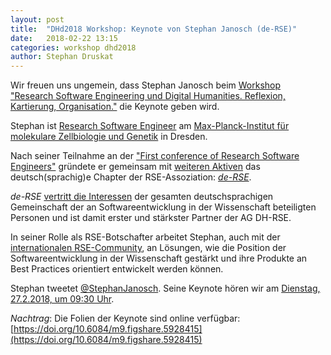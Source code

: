 ```yaml
---
layout: post
title:  "DHd2018 Workshop: Keynote von Stephan Janosch (de-RSE)"
date:   2018-02-22 13:15
categories: workshop dhd2018
author: Stephan Druskat
---
```

Wir freuen uns ungemein, dass Stephan Janosch beim [Workshop "Research Software 
Engineering und Digital Humanities. Reflexion, Kartierung, Organisation."](https://dh-rse.github.io/dhd-workshop-2018/) 
die Keynote geben wird.

Stephan ist [Research Software Engineer](http://rse.ac.uk/2016/06/08/what-is-a-research-software-engineer/) 
am [Max-Planck-Institut für molekulare Zellbiologie und Genetik](https://www.mpi-cbg.de/de/home/)
in Dresden. 

Nach seiner Teilnahme an der ["First conference of Research 
Software Engineers"](http://ukrse.github.io/conf2016.html) gründete er gemeinsam
mit [weiteren Aktiven](https://www.software.ac.uk/blog/2017-01-19-launching-german-rse-chapter-de-rse)
das deutsch(sprachig)e Chapter der RSE-Assoziation: [*de-RSE*](http://www.de-rse.org/de/index.html).

*de-RSE* [vertritt die Interessen](http://www.de-rse.org/de/aims.html) 
der gesamten deutschsprachigen Gemeinschaft der an Softwareentwicklung in der 
Wissenschaft beteiligten Personen und ist damit erster und stärkster Partner
der AG DH-RSE.

In seiner Rolle als RSE-Botschafter arbeitet Stephan, auch mit der [internationalen
RSE-Community](http://rse.ac.uk/rse-international-leaders-meeting/), 
an Lösungen, wie die Position der Softwareentwicklung in der Wissenschaft
gestärkt und ihre Produkte an Best Practices orientiert entwickelt
werden können.

Stephan tweetet [@StephanJanosch](https://twitter.com/StephanJanosch).
Seine Keynote hören wir am 
[Dienstag, 27.2.2018, um 09:30 Uhr](https://dh-rse.github.io/dhd-workshop-2018/).

_Nachtrag_: Die Folien der Keynote sind online verfügbar: [https://doi.org/10.6084/m9.figshare.5928415](https://doi.org/10.6084/m9.figshare.5928415)
